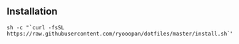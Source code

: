## Installation 


```shell
sh -c "`curl -fsSL https://raw.githubusercontent.com/ryooopan/dotfiles/master/install.sh`"
```





